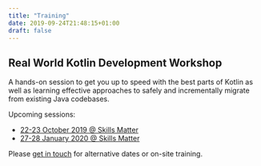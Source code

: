 ```yaml
---
title: "Training"
date: 2019-09-24T21:48:15+01:00
draft: false
---
```


## Real World Kotlin Development Workshop

A hands-on session to get you up to speed with the best parts of Kotlin as well as learning effective approaches 
to safely and incrementally migrate from existing Java codebases.

Upcoming sessions:

* [22-23 October 2019 @ Skills Matter](https://skillsmatter.com/courses/602-real-world-kotlin-development-workshop)
* [27-28 January 2020 @ Skills Matter](https://skillsmatter.com/courses/602-real-world-kotlin-development-workshop)

Please [get in touch](mailto:ivan@gourame.com) for alternative dates or on-site training. 